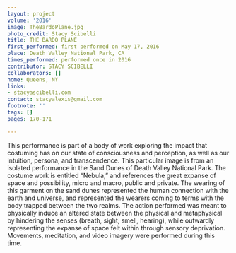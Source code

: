 ```yaml
---
layout: project
volume: '2016'
image: TheBardoPlane.jpg
photo_credit: Stacy Scibelli
title: THE BARDO PLANE
first_performed: first performed on May 17, 2016
place: Death Valley National Park, CA
times_performed: performed once in 2016
contributor: STACY SCIBELLI
collaborators: []
home: Queens, NY
links:
- stacyascibelli.com
contact: stacyalexis@gmail.com
footnote: ''
tags: []
pages: 170-171

---
```


This performance is part of a body of work exploring the impact that costuming has on our state of consciousness and perception, as well as our intuition, persona, and transcendence. This particular image is from an isolated performance in the Sand Dunes of Death Valley National Park. The costume work is entitled “Nebula,” and references the great expanse of space and possibility, micro and macro, public and private. The wearing of this garment on the sand dunes represented the human connection with the earth and universe, and represented the wearers coming to terms with the body trapped between the two realms. The action performed was meant to physically induce an altered state between the physical and metaphysical by hindering the senses (breath, sight, smell, hearing), while outwardly representing the expanse of space felt within through sensory deprivation. Movements, meditation, and video imagery were performed during this time.
